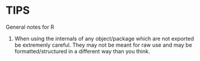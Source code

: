 # TIPS

General notes for R

1. When using the internals of any object/package which are not exported be extremenly careful. They may not be meant for raw use and may be formatted/structured in a different way than you think.
